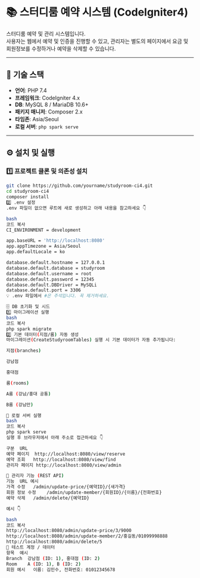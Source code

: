 # 📚 스터디룸 예약 시스템 (CodeIgniter4)

스터디룸 예약 및 관리 시스템입니다.  
사용자는 웹에서 예약 및 인증을 진행할 수 있고, 관리자는 별도의 페이지에서 요금 및 회원정보를 수정하거나 예약을 삭제할 수 있습니다.

---

## 🧱 기술 스택

- **언어**: PHP 7.4
- **프레임워크**: CodeIgniter 4.x
- **DB**: MySQL 8 / MariaDB 10.6+
- **패키지 매니저**: Composer 2.x
- **타임존**: Asia/Seoul
- **로컬 서버**: `php spark serve`

---

## ⚙️ 설치 및 실행

### 1️⃣ 프로젝트 클론 및 의존성 설치
```bash
git clone https://github.com/yourname/studyroom-ci4.git
cd studyroom-ci4
composer install
2️⃣ .env 설정
.env 파일이 없으면 루트에 새로 생성하고 아래 내용을 참고하세요 👇

bash
코드 복사
CI_ENVIRONMENT = development

app.baseURL = 'http://localhost:8080'
app.appTimezone = Asia/Seoul
app.defaultLocale = ko

database.default.hostname = 127.0.0.1
database.default.database = studyroom
database.default.username = root
database.default.password = 12345
database.default.DBDriver = MySQLi
database.default.port = 3306
💡 .env 파일에서 #은 주석입니다. 꼭 제거하세요.

🗄️ DB 초기화 및 시드
1️⃣ 마이그레이션 실행
bash
코드 복사
php spark migrate
2️⃣ 기본 데이터(지점/룸) 자동 생성
마이그레이션(CreateStudyroomTables) 실행 시 기본 데이터가 자동 추가됩니다:

지점(branches)

강남점

홍대점

룸(rooms)

A룸 (강남/홍대 공통)

B룸 (강남만)

🚀 로컬 서버 실행
bash
코드 복사
php spark serve
실행 후 브라우저에서 아래 주소로 접근하세요 👇

구분	URL
예약 페이지	http://localhost:8080/view/reserve
예약 조회	http://localhost:8080/view/find
관리자 페이지	http://localhost:8080/view/admin

🔧 관리자 기능 (REST API)
기능	URL 예시
가격 수정	/admin/update-price/{예약ID}/{새가격}
회원 정보 수정	/admin/update-member/{회원ID}/{이름}/{전화번호}
예약 삭제	/admin/delete/{예약ID}

예시 👇

bash
코드 복사
http://localhost:8080/admin/update-price/3/9000
http://localhost:8080/admin/update-member/2/홍길동/01099998888
http://localhost:8080/admin/delete/5
🧪 테스트 계정 / 데이터
항목	예시
Branch	강남점 (ID: 1), 홍대점 (ID: 2)
Room	A (ID: 1), B (ID: 2)
회원 예시	이름: 김민수, 전화번호: 01012345678